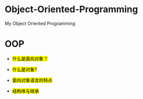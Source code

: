 # Object-Oriented-Programming
My Object Oriented Programming
# OOP
* <mark>什么是面向对象？</mark>

* <mark>什么是对象?</mark>

* <mark>面向对象语言的特点</mark>

* <mark>结构体与继承</mark>
